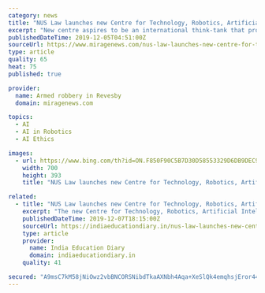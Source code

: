 ```yaml
---
category: news
title: "NUS Law launches new Centre for Technology, Robotics, Artificial Intelligence & Law"
excerpt: "New centre aspires to be an international think-tank that promotes inter-disciplinary research into the interactions between technology and the law The new Centre for Technology, Robotics, Artificial Intelligence & the Law (TRAIL), a research unit under the National University of Singapore Faculty of Law (NUS Law), was launched today by Mr ..."
publishedDateTime: 2019-12-05T04:51:00Z
sourceUrl: https://www.miragenews.com/nus-law-launches-new-centre-for-technology-robotics-artificial-intelligence-law/
type: article
quality: 65
heat: 75
published: true

provider:
  name: Armed robbery in Revesby
  domain: miragenews.com

topics:
  - AI
  - AI in Robotics
  - AI Ethics

images:
  - url: https://www.bing.com/th?id=ON.F850F90C5B7D30D58553329D6DB9DEC9
    width: 700
    height: 393
    title: "NUS Law launches new Centre for Technology, Robotics, Artificial Intelligence & Law"

related:
  - title: "NUS Law launches new Centre for Technology, Robotics, Artificial Intelligence & the Law"
    excerpt: "The new Centre for Technology, Robotics, Artificial Intelligence & the Law (TRAIL), a research unit under the National University of Singapore Faculty of Law (NUS Law), was launched today by Mr Edwin Tong, Senior Minister of State for Law and Health, at the 8th Asian Privacy Scholars Network (APSN) Conference. Leveraging NUS Law’s preeminent ..."
    publishedDateTime: 2019-12-07T18:15:00Z
    sourceUrl: https://indiaeducationdiary.in/nus-law-launches-new-centre-for-technology-robotics-artificial-intelligence-the-law/
    type: article
    provider:
      name: India Education Diary
      domain: indiaeducationdiary.in
    quality: 41

secured: "A9msC7kM58jNiOwz2vbBNCORSNibdTkaAXNbh4Aqa+XeSlQk4emqhsjEror44tAwQROxgH4dT6+8OynIfO0i3JxsAxXUlfEeHxSLbH7EmIcAkCuzNAI2H8BWC9LtYaR0BfQaCzz1yH0ImE+4IGqS+XcTJFqrH9aBFfTgfgNsI9XxECCp4L+MSg160YBdpZpczKTpDPPwPo542hy9QgvR7QQ8+By4LWCseGJM3QyXnql8lTusK3VgyWkZKCZ0CByJrfCs5t6uyWTT3aSyYlDxjA==;/VTmPzFv5prnwV4tttwq5Q=="
---
```


